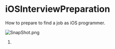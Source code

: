 # iOSInterviewPreparation

How to prepare to find a job as iOS programmer.

![SnapShot.png](/Users/huangjinhua/Downloads/Learn/Github/iOSInterviewPreparation/SnapShot.png)

1. 
